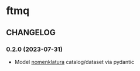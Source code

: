 # ftmq

## CHANGELOG

### 0.2.0 (2023-07-31)

- Model [nomenklatura](github.com/opensanctions/nomenklatura) catalog/dataset via pydantic
